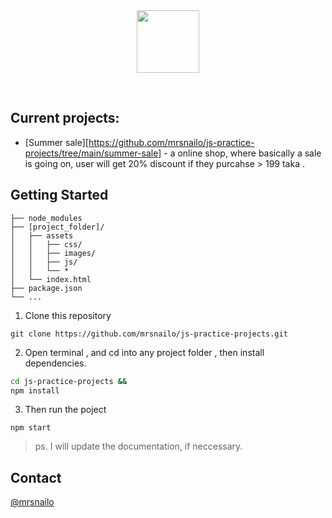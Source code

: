 <br />
<br />

<p align="center">
<img src="https://www.cdnlogo.com/logos/j/44/javascript.svg" style="width: 100px;">
</p>

<br />

## Current projects: 

-  [Summer sale][https://github.com/mrsnailo/js-practice-projects/tree/main/summer-sale]  - a online shop, where basically a sale is going on, user will get 20% discount if they purcahse > 199 taka . 

## Getting Started

```
├── node_modules
├── [project_folder]/
│   ├── assets
│   │   ├── css/
│	│	├── images/
│   │   ├── js/
│   │   └── *
│   └── index.html   
├── package.json
└── ...
```

1. Clone this repository

```shell
git clone https://github.com/mrsnailo/js-practice-projects.git
```

2.  Open terminal  , and cd into any project folder , then   install dependencies. 

```bash
cd js-practice-projects &&
npm install
```

3. Then run the poject 

```shell
npm start
```

> ps. I will update the documentation, if neccessary. 
<!-- CONTACT -->
## Contact

[@mrsnailo](https://t.me/@mrsnailo) 
